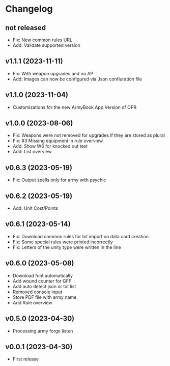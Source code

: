 # Changelog

## not released

- Fix: New common rules URL
- Add: Validate supported version

## v1.1.1 (2023-11-11)

- Fix: With weapon upgrades and no AP
- Add: Images can now be configured via Json confiuration file

## v1.1.0 (2023-11-04)

- Customizations for the new ArmyBook App Version of OPR

## v1.0.0 (2023-08-06)

- Fix: Weapons were not removed for upgrades if they are stored as plural
- Fix: #3 Missing equipment in rule overview
- Add: Show W6 for knocked out test
- Add: List overview

## v0.6.3 (2023-05-19)

- Fix: Output spells only for army with psychic

## v0.6.2 (2023-05-19)

- Add: Unit Cost/Points

## v0.6.1 (2023-05-14)

- Fix: Download common rules for txt import on data card creation
- Fix: Some special rules were printed incorrectly
- Fix: Letters of the unity type were written in the line

## v0.6.0 (2023-05-08)

- Download font automatically
- Add wound counter for GFF
- Add auto detect json or txt list
- Removed console input
- Store PDF file with army name
- Add Rule overview

## v0.5.0 (2023-04-30)

- Processing army forge listen

## v0.0.1 (2023-04-30)

- First release
